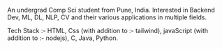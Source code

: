 
An undergrad Comp Sci student from Pune, India. 
Interested in Backend Dev, ML, DL, NLP, CV and their various applications in multiple fields. 

Tech Stack :- HTML, Css (with addition to :- tailwind), javaScript (with addition to :- nodejs), C, Java, Python. 

<!---
rohannair11/rohannair11 is a ✨ special ✨ repository because its `README.md` (this file) appears on your GitHub profile.
You can click the Preview link to take a look at your changes.
--->
